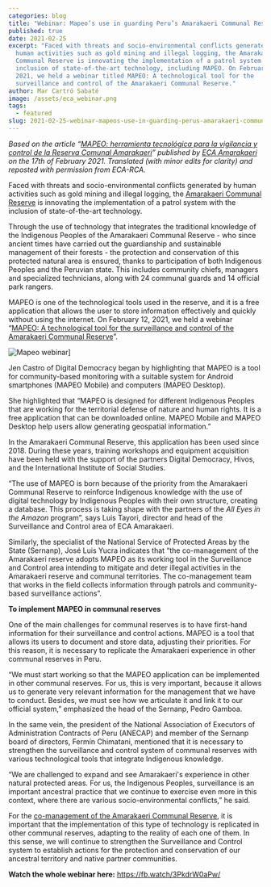 ```yaml
---
categories: blog
title: "Webinar: Mapeo’s use in guarding Peru’s Amarakaeri Communal Reserve"
published: true
date: 2021-02-25
excerpt: "Faced with threats and socio-environmental conflicts generated by
  human activities such as gold mining and illegal logging, the Amarakaeri
  Communal Reserve is innovating the implementation of a patrol system with the
  inclusion of state-of-the-art technology, including MAPEO. On February 12,
  2021, we held a webinar titled MAPEO: A technological tool for the
  surveillance and control of the Amarakaeri Communal Reserve."
author: Mar Cartró Sabaté
image: /assets/eca_webinar.png
tags:
  - featured
slug: 2021-02-25-webinar-mapeos-use-in-guarding-perus-amarakaeri-communal-reserve
---
```

*Based on the article “[MAPEO: herramienta tecnológica para la vigilancia y control de la Reserva Comunal Amarakaeri](https://amarakaeri.org/mapeo-herramienta-tecnologica-vigilancia-control-reserva-amarakaeri/)” published by*  *[ECA Amarakaeri](https://amarakaeri.org/eca-amarakaeri/) on the 17th of February 2021. Translated (with minor edits for clarity) and reposted with permission from ECA-RCA.*

Faced with threats and socio-environmental conflicts generated by human activities such as gold mining and illegal logging, the [](https://amarakaeri.org/reserva-comunal-amarakaeri/)[Amarakaeri Communal Reserve](https://amarakaeri.org/reserva-comunal-amarakaeri/) is innovating the implementation of a patrol system with the inclusion of state-of-the-art technology.

Through the use of technology that integrates the traditional knowledge of the Indigenous Peoples of the Amarakaeri Communal Reserve - who since ancient times have carried out the guardianship and sustainable management of their forests - the protection and conservation of this protected natural area is ensured, thanks to participation of both Indigenous Peoples and the Peruvian state. This includes community chiefs, managers and specialized technicians, along with 24 communal guards and 14 official park rangers.

MAPEO is one of the technological tools used in the reserve, and it is a free application that allows the user to store information effectively and quickly without using the internet. On February 12, 2021, we held a webinar “[MAPEO: A technological tool for the surveillance and control of the Amarakaeri Communal Reserve](https://fb.watch/3PkdrW0aPw/)”.

![Mapeo webinar](http://img.youtube.com/vi/XMmldDe245A/0.jpg)]

Jen Castro of Digital Democracy began by highlighting that MAPEO is a tool for community-based monitoring with a suitable system for Android smartphones (MAPEO Mobile) and computers (MAPEO Desktop).

She highlighted that “MAPEO is designed for different Indigenous Peoples that are working for the territorial defense of nature and human rights. It is a free application that can be downloaded online. MAPEO Mobile and MAPEO Desktop help users allow generating geospatial information.”

In the Amarakaeri Communal Reserve, this application has been used since 2018. During these years, training workshops and equipment acquisition have been held with the support of the partners Digital Democracy, Hivos, and the International Institute of Social Studies.

“The use of MAPEO is born because of the priority from the Amarakaeri Communal Reserve to reinforce Indigenous knowledge with the use of digital technology by Indigenous Peoples with their own structure, creating a database. This process is taking shape with the partners of the *All Eyes in the Amazon* program”, says Luis Tayori, director and head of the Surveillance and Control area of ​​ECA Amarakaeri.

Similarly, the specialist of the National Service of Protected Areas by the State (Sernanp), José Luis Yucra indicates that “the co-management of the Amarakaeri reserve adopts MAPEO as its working tool in the Surveillance and Control area intending to mitigate and deter illegal activities in the Amarakaeri reserve and communal territories. The co-management team that works in the field collects information through patrols and community-based surveillance actions”.

**To implement MAPEO in communal reserves**

One of the main challenges for communal reserves is to have first-hand information for their surveillance and control actions. MAPEO is a tool that allows its users to document and store data, adjusting their priorities. For this reason, it is necessary to replicate the Amarakaeri experience in other communal reserves in Peru.

“We must start working so that the MAPEO application can be implemented in other communal reserves. For us, this is very important, because it allows us to generate very relevant information for the management that we have to conduct. Besides, we must see how we articulate it and link it to our official system,” emphasized the head of the Sernanp, Pedro Gamboa.

In the same vein, the president of the National Association of Executors of Administration Contracts of Peru (ANECAP) and member of the Sernanp board of directors, Fermín Chimatani, mentioned that it is necessary to strengthen the surveillance and control system of communal reserves with various technological tools that integrate Indigenous knowledge.

“We are challenged to expand and see Amarakaeri's experience in other natural protected areas. For us, the Indigenous Peoples, surveillance is an important ancestral practice that we continue to exercise even more in this context, where there are various socio-environmental conflicts,” he said.

For the [co-management of the Amarakaeri Communal Reserve](https://amarakaeri.org/cogestion-reserva-comunal-amarakaeri/), it is important that the implementation of this type of technology is replicated in other communal reserves, adapting to the reality of each one of them. In this sense, we will continue to strengthen the Surveillance and Control system to establish actions for the protection and conservation of our ancestral territory and native partner communities.

**Watch the whole webinar here:** [](https://fb.watch/3PkdrW0aPw/) <https://fb.watch/3PkdrW0aPw/>
